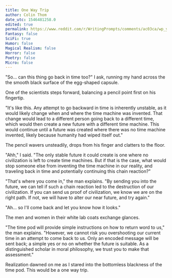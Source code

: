 ```yaml
---
title: One Way Trip
author: Colin Thom
date_utc: 1546481258.0
edited: true
permalink: https://www.reddit.com/r/WritingPrompts/comments/ac03ca/wp_you_have_a_time_machine_which_can_only_go_into/
Fantasy: false
SciFi: true
Humor: false
Magical Realism: false
Horror: false
Poetry: false
Micro: false
---
```

"So... can this thing go back in time too?" I ask, running my hand across the the smooth black surface of the egg-shaped capsule.
  
One of the scientists steps forward, balancing a pencil point first on his fingertip.

"It's like this. Any attempt to go backward in time is inherently unstable, as it would likely change when and where the time machine was invented. That change would lead to a different person going back to a different time, which would then create a new future with a different time machine. This would continue until a future was created where there was no time machine invented, likely because humanity had wiped itself out."

The pencil wavers unsteadily, drops from his finger and clatters to the floor.

"Ahh," I said. "The only stable future it could create is one where no civilization is left to create time machines. But if that is the case, what would stop someone else from inventing the time machine in our reality, and traveling back in time and potentially continuing this chain reaction?"

"That's where you come in," the man explains. "By sending you into the future, we can tell if such a chain reaction led to the destruction of our civilization. If you can send us proof of civilization, we know we are on the right path. If not, we will have to alter our near future, and try again."

"Ah... so I'll come back and let you know how it looks."

The men and women in their white lab coats exchange glances.

"The time pod will provide simple instructions on how to return word to us," the man explains. "However, we cannot risk you overshooting our current time in an attempt to come back to us. Only an encoded message will be sent back; a simple yes or no on whether the future is suitable. As a distinguished scholar in moral philosophy, we trust you to make that assessment."

Realization dawned on me as I stared into the bottomless blackness of the time pod. This would be a one way trip.
